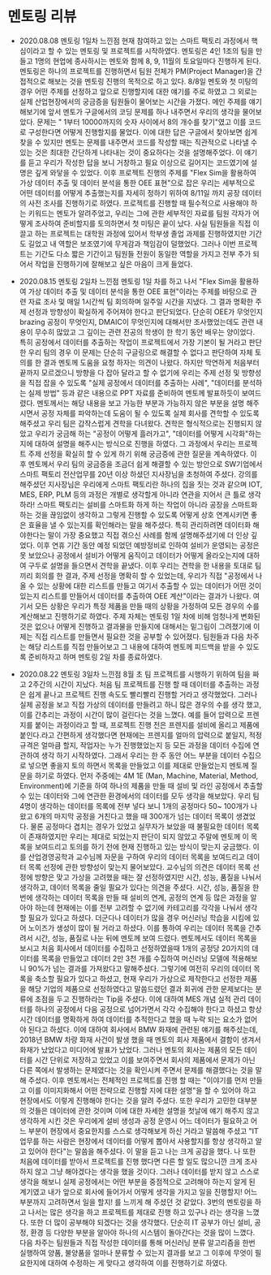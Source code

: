 # 멘토링 리뷰

- 2020.08.08 멘토링 1일차 느낀점
현재 참여하고 있는 스마트 팩토리 과정에서 핵심이라고 할 수 있는 멘토링 및 프로젝트를 시작하였다. 멘토링은 4인 1조의 팀을 만들고 1명의 현업에 종사하시는 멘토와 함께 8, 9, 11월의 토요일마다 진행하게 된다. 멘토링은 하나의 프로젝트를 진행하면서 팀원 전체가 PM(Project Manager)을 간접적으로 해보는 것을 멘토링 진행의 목적으로 하고 있다. 8/8일 멘토와 첫 미팅의 경우 어떤 주제를 선정하고 앞으로 진행할지에 대한 얘기를 주로 하였고 그 외로는 실제 산업현장에서의 궁금증을 팀원들이 물어보는 시간을 가졌다. 메인 주제를 얘기해보기에 앞서 멘토가 구글에서의 코딩 문제를 하나 내주면서 우리의 생각을 물어보았다. 
  문제는 " 1부터 10000까지의 숫자 사이에서 8의 개수를 찾기"였고 이를 코드로 구성한다면 어떻게 진행할지를 물었다. 이에 대한 답은 구글에서 찾아보면 쉽게 찾을 수 있지만 멘토는 문제를 내주면서 코드를 작성할 때는 직관적으로 나타낼 수 있는 것은 최대한 간단하게 나타내는 것이 중요하다는 것을 설명해주었다. 이 얘기를 듣고 우리가 작성한 답을 보니 거창하고 필요 이상으로 길어지는 코드였기에 설명은 깊게 와닿을 수 있었다. 
 이후 프로젝트 진행의 주제를 "Flex Sim을 활용하여 가상 데이터 추출 및 데이터 분석을 통한 OEE 표현"으로 잡은 우리는 세부적으로 어떤 데이터를 어떻게 추출했는지를 자세히 정하기 위하여 8/11일 까지 공장 데이터의 사전 조사를 진행하기로 하였다. 프로젝트를 진행할 때 필수적으로 사용해야 하는 키워드는 멘토가 알려주었고, 우리는 그에 관한 세부적인 자료를 팀원 각자가 어떻게 조사하여 준비할지를 토의하면서 첫 미팅은 끝이 났다. 사실 팀원들을 직접 이끌고 하는 프로젝트는 대학원 과정에 있어서 학부생 졸업 과제를 진행하였지만 기간도 길었고 내 역할은 보조였기에 무게감과 책임감이 덜했었다. 그러나 이번 프로젝트는 기간도 다소 짧은 기간이고 팀원들 전원이 동일한 역할을 가지고 전부 주가 되어서 작업을 진행하기에 잘해보고 싶은 마음이 크게 들었다. 
 
- 2020.08.15 멘토링 2일차 느낀점
멘토링 1일 차를 하고 나서 "Flex Sim을 활용하여 가상 데이터 추출 및 데이터 분석을 통한 OEE 표현"이라는 주제를 바탕으로 관련 자료 조사 및 매일 1시간씩 팀 회의하며 일주일 시간을 지냈다.
그 결과 명확한 주제 선정과 방향성이 확실하게 주어져야 한다고 판단되었다. 단순히 OEE가 무엇인지 brazing 공정이 무엇인지, DMAIC이 무엇인지에 대해서만 조사했었는데도 관련 내용이 무수히 많았고 그 깊이는 관련 전공의 학생이 한 학기 동안 배우는 양이었다. 특히 공정에서 데이터를 추출하는 작업이 프로젝트에서 가장 기본이 될 거라고 판단한 우리 팀의 경우 이 문제는 단순히 구글링으로 해결할 수 없다고 판단하여 자체 토의를 한 결과 멘토께 도움을 요청 하자는 의견이 나왔다. 하지만 막연하게 처음부터 끝까지 모르겠으니 방향을 다 잡아 달라고 할 수 없기에 우리는 주제 선정 및 방향성을 직접 잡을 수 있도록 "실제 공정에서 데이터를 추출하는 사례", "데이터를 분석하는 실제 방법" 등과 같은 내용으로 PPT 자료를 준비하여 멘토께 발표하듯이 보여드렸다. 멘토께서는 해당 내용을 보고 가능한 부분과 가능하지 않은 부분을 설명 해주시면서 공정 자체를 파악하는데 도움이 될 수 있도록 실제 회사를 견학할 수 있도록 해주셨고 우리 팀은 갑작스럽게 견학을 다녀왔다.
견학은 형식적으로는 진행되지 않았고 우리가 궁금해 하는 "공정이 어떻게 흘러가고", "데이터를 어떻게 시각화"하는지에 대하여 설명을 해주시는 방식으로 진행을 하였다. 그 과정에서 우리는 프로젝트 주제 선정을 확실히 할 수 있게 하기 위해 궁금증에 관한 질문을 계속하였다. 이후 멘토께서 우리 팀의 궁금증을 조금더 쉽게 해결할 수 있는 방안으로 SW기업에서 스마트 팩토리 전산업무를 20년 이상 하셨던 지사장님을 초청하여 주셨다. 강의를 해주셨던 지사장님은 우리에게 스마트 팩토리란 하나의 집을 짓는 것과 같으며 IOT, MES, ERP, PLM 등의 과정은 개별로 생각할게 아니라 연관을 지어서 큰 틀로 생각하라! 스마트 팩토리는 설비를 스마트화 하게 하는 작업이 아니라 공장을 스마트화 하는 것을 끊임없이 생각하고 그렇게 진행할 수 있도록 어떻게 상호 연계시키면 좋은 효율을 낼 수 있는지를 확인해라는 말을 해주셨다. 특히 관리하려면 데이터화 해야한다는 말이 가장 중요했고 직접 겪으신 사례를 함께 설명해주셨기에 더 인상 깊었다. 이후 연휴 기간 동안 예정 되었던 예방정비로 인하여 설비가 운영되는 공정은 못 보았으나 공정에서 설비가 어떻게 움직이고 데이터가 어떻게 올라오는지에 대하여 구두로 설명을 들으면서 견학을 끝냈다.
이후 우리는 견학을 한 내용을 토대로 팀끼리 회의를 한 결과, 주제 선정을 명확히 할 수 있었는데, 우리가 직접 "공정에서 나올 수 있는 상황에 대한 리스트를 만들고 여기서 추출할 수 있는 데이터가 어떤 것이 있는지 리스트를 만들어서 데이터를 추출하여 OEE 계산"이라는 결과가 나왔다. 여기서 모든 상황은 우리가 특정 제품을 만들 때의 상황을 가정하여 모든 경우의 수를 계산해보고 진행하기로 하였다. 주제 자체는 멘토링 1일 차에 비해 엄청나게 변화된 것은 없으나 어떻게 진행하고 결과물을 만들지에 대해서는 밑그림이 그려졌기에 이제는 직접 리스트를 만들면서 필요한 것을 공부할 수 있어졌다. 팀원들과 다음 차주는 해당 리스트를 직접 만들어보고 그 내용에 대하여 멘토께 피드백을 받을 수 있도록 준비하자고 하며 멘토링 2일 차를 종료하였다.

- 2020.08.22 멘토링 3일차 느낀점
8월 초 팀 프로젝트를 시행하기 위하여 팀을 짜고 2주간의 시간이 지났다. 처음 팀 프로젝트를 진행 할 때 데이터를 추출하는 과정은 쉽게 끝나고 프로젝트 진행 속도도 빨리빨리 진행할 거라고 생각했었다. 그러나 실제 공정을 보고 직접 가상의 데이터를 만들려고 하니 많은 경우의 수를 생각 했고, 이를 간추리는 과정이 시간이 많이 걸린다는 것을 느꼈다. 예를 들어 압력으로 프렌지를 붙이는 과정이라고 할 때, 프로젝트 진행 전은 프렌지를 설비에 올리고 제품에 붙인다.라고 간편하게 생각했다면 현재에는 프렌지를 얼마의 압력으로 붙일지, 적정 규격은 얼마큼 할지, 작업자는 누가 진행했었는지 등 모든 과정을 데이터 수집에 연관하여 생각 하기 시작하였다. 그래서 우리는 한 주 동안 어느 부분을 데이터 수집으로 넣으면 좋을지 토의 하면서 목록을 만들었고 이를 제대로 만들었는지 멘토께 질문을 하기로 하였다. 먼저 주중에는 4M 1E (Man, Machine, Material, Method, Environment)에 기준을 하여 하나의 제품을 만들 때 설비 및 라인 공정에서 추출할 수 있는 데이터와 그에 연관한 환경에서의 데이터를 모두 생각을 해보았다. 우리 팀 4명이 생각하는 데이터를 목록에 전부 넣다 보니 1개의 공정마다 50~ 100개가 나왔고 6개의 마지막 공정을 거친다고 했을 때 300개가 넘는 데이터 목록이 생겼었다. 물론 공정마다 겹치는 경우가 있었고 실무자가 보았을 때 불필요한 데이터 목록이 존재하였지만 우리는 제대로 되었는지 판단이 되지 않았고 주말에 멘토께 이 목록을 보여드리고 토의를 하기 전에 현재 진행하고 있는 방식이 맞는지 궁금했다. 이를 산업경영공학과 교수님께 자문을 구하여 우리의 데이터 목록을 보여드리고 데이터 목록 선정에 관한 방향성이 맞는지 물어보았다. 교수님의 의견은 데이터 목록 선정에 방향은 맞고 가상을 고려했을 때는 잘 선정하였지만 시간, 성능, 품질을 나눠서 생각하고, 데이터 목록을 줄일 필요가 있다는 의견을 주셨다.
시간, 성능, 품질을 한번에 생각하는 데이터 목록을 만들 때 설비의 연계, 공정의 연계 등 많은 과정을 알아야 하는데 현재에는 이를 전부 고려할 수 없기에 카테고리를 각각을 나눠서 생각할 필요가 있다고 하셨다. 더군다나 데이터가 많을 경우 머신러닝 학습을 시킴에 있어 노이즈가 생성이 많이 될 거라고 하셨다. 이를 통하여 우리는 데이터 목록을 간추려서 시간, 성능, 품질로 나눈 뒤에 멘토께 보여 드렸다. 멘토께서도 데이터 목록을 보시고 처음 회사에서 데이터를 수집하고 선정하였을때 1개의 공정당 20가지의 데이터를 목록을 만들었고 데이터 2만 3천 개를 수집하여 머신러닝 모델에 적용해보니 90%가 넘는 결과를 가져왔다고 말해주셨다. 그렇기에 여전히 우리의 데이터 목록을 축소할 필요가 있다고 하셨고, 현재 우리가 가상으로 제작한다고 선정한 제품을 해당 기업의 제품으로 선정하였다고 말씀드렸던 결과 회귀에 관한 문제보다는 분류에 초점을 두고 진행하라는 Tip을 주셨다. 이에 대하여 MES 개념 실적 관리 데이터를 하나의 공정에서 다음 공정으로 넘어가면서 각각 수집해야 한다고 하셨고 항상 시간 데이터를 명확하게 하여 데이터를 추적한다고 했을 때 누락 되는 요소가 없어야 된다고 하셨다. 이에 대하여 회사에서 BMW 화재에 관련된 얘기를 해주셨는데, 2018년 BMW 차량 화재 사건이 발생 했을 때 멘토의 회사 제품에서 결함이 생겨서 화재가 났었다고 미디어에 발표가 났었다. 그러나 멘토의 회사는 제품의 모든 데이터를 시간 단위로 저장하고 있었고 이를 보여주면서 회사의 제품에서 문제가 아닌 다른 쪽에서 발생하는 문제였다는 것을 확인시켜 주면서 문제를 해결했다는 것을 말해 주셨다. 
이후 멘토께서는 전체적인 프로젝트를 진행 할 때는 "이야기를 먼저 만들고 이를 이미지화해서 어떤 전략으로 진행할 지에 대한 설명"을 할 수 있어야 하고 현장에서도 이렇게 진행해야 한다는 것을 알려 주셨다. 또한 우리가 고민한 대부분의 것들은 데이터에 관한 것이며 이에 대한 자세한 설명을 첫날에 얘기 해주지 않고 생각하게 시킨 것은 우리에게 설비 생성과 공정 운영시 어느 데이터가 필요하고 어느 부분이 현장에서 중요한지를 스스로 생각해보게 하신 거라고 말씀해 주셨고 "IT 업무를 하는 사람은 현장에서 데이터를 어떻게 뽑아서 사용할지를 항상 생각하고 알고 있어야 한다"는 말씀을 해주셨다. 이 말을 듣고 나는 크게 공감을 했다. 나 또한 처음에 데이터를 받아서 프로젝트를 진행 했다면 다른 할 일도 많으니깐 크게 조사하지 않고 그냥 해야겠다는 생각을 했을 것이다. 그러나 데이터를 받지 않고 스스로 생각을 해보니 실제 공정에서는 어떤 부분을 중점적으로 고려해야 하는지 알게 된 계기였고 내가 앞으로 회사에 들어가서 어떻게 생각을 가지고 일을 진행할지! 어느 부분까지 고려하면서 일을 할지! 를 느끼게 해 주셨던 것 같았다. 3번의 멘토링을 하고 나서는 많은 생각을 하고 프로젝트를 제대로 진행 하고 있구나 라는 생각을 느꼈다. 또한 더 많이 공부해야 되겠다는 것을 생각했다. 단순히 IT 공부가 아닌 설비, 공정, 환경 등 다양한 부분을 알아야 하나의 시스템이 돌아간다는 것을 많이 느꼈다. 다음 차주는 팀원들과 직접 작성한 데이터를 통해 머신러닝 분류 알고리즘을 한번 실행하여 양품, 불양품을 얼마나 분류할 수 있는지 결과를 보고 그 이후에 무엇이 필요한지에 대하여 수정하는 게 맞다고 생각하여 이를 진행하기로 하였다. 
